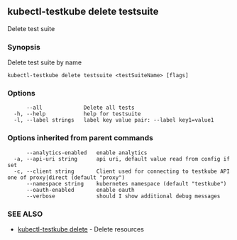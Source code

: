 ## kubectl-testkube delete testsuite

Delete test suite

### Synopsis

Delete test suite by name

```
kubectl-testkube delete testsuite <testSuiteName> [flags]
```

### Options

```
      --all             Delete all tests
  -h, --help            help for testsuite
  -l, --label strings   label key value pair: --label key1=value1
```

### Options inherited from parent commands

```
      --analytics-enabled   enable analytics
  -a, --api-uri string      api uri, default value read from config if set
  -c, --client string       Client used for connecting to testkube API one of proxy|direct (default "proxy")
      --namespace string    kubernetes namespace (default "testkube")
      --oauth-enabled       enable oauth
      --verbose             should I show additional debug messages
```

### SEE ALSO

* [kubectl-testkube delete](kubectl-testkube_delete.md)	 - Delete resources

